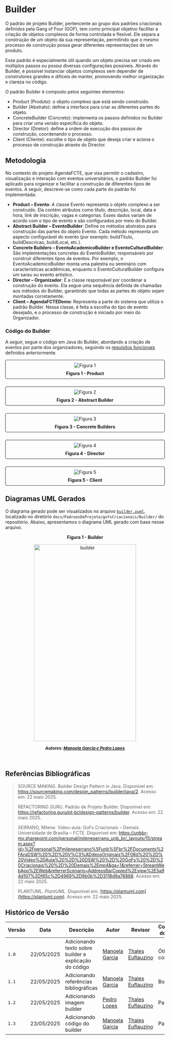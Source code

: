 ﻿# Builder
O padrão de projeto Builder, pertencente ao grupo dos padrões criacionais definidos pela Gang of Four (GOF), tem como principal objetivo facilitar a criação de objetos complexos de forma controlada e flexível. Ele separa a construção de um objeto da sua representação, permitindo que o mesmo processo de construção possa gerar diferentes representações de um produto.

Esse padrão é especialmente útil quando um objeto precisa ser criado em múltiplos passos ou possui diversas configurações possíveis. Através do Builder, é possível instanciar objetos complexos sem depender de construtores grandes e difíceis de manter, promovendo melhor organização e clareza no código.

O padrão Builder é composto pelos seguintes elementos:

- Product (Produto): o objeto complexo que está sendo construído.
- Builder (Abstrato): define a interface para criar as diferentes partes do objeto.
- ConcreteBuilder (Concreto): implementa os passos definidos no Builder para criar uma versão específica do objeto.
- Director (Diretor): define a ordem de execução dos passos de construção, coordenando o processo.
- Client (Cliente): escolhe o tipo de objeto que deseja criar e aciona o processo de construção através do Director.

## Metodologia
No contexto do projeto AgendaFCTE, que visa permitir o cadastro, visualização e interação com eventos universitários, o padrão Builder foi aplicado para organizar e facilitar a construção de diferentes tipos de eventos. A seguir, descreve-se como cada parte do padrão foi implementada:

- **Product – Evento**: A classe Evento representa o objeto complexo a ser construído. Ela contém atributos como título, descrição, local, data e hora, link de inscrição, vagas e categorias. Esses dados variam de acordo com o tipo de evento e são configurados por meio do Builder.
- **Abstract Builder – EventoBuilder**: Define os métodos abstratos para construção das partes do objeto Evento. Cada método representa um aspecto configurável do evento (por exemplo: buildTitulo, buildDescricao, buildLocal, etc.).
- **Concrete Builders – EventoAcademicoBuilder e EventoCulturalBuilder**: São implementações concretas do EventoBuilder, responsáveis por construir diferentes tipos de eventos. Por exemplo, o EventoAcademicoBuilder monta uma palestra ou seminário com características acadêmicas, enquanto o EventoCulturalBuilder configura um sarau ou evento artístico.
- **Director – Organizador**: É a classe responsável por coordenar a construção do evento. Ela segue uma sequência definida de chamadas aos métodos do Builder, garantindo que todas as partes do objeto sejam montadas corretamente.
- **Client – AgendaFCTEDemo**: Representa a parte do sistema que utiliza o padrão Builder. Nessa classe, é feita a escolha do tipo de evento desejado, e o processo de construção é iniciado por meio do Organizador.

### Código do Builder
A seguir, segue o código em Java do Builder, abordando a criação de eventos por parte dos organizadores, seguindo os [requisitos funcionais](https://unbarqdsw2025-1-turma02.github.io/2025.1-T02-G4_AgendaFCTE_Entrega_02/#/./Modelagem/requisitos) definidos anteriormente.

<center>

<style>
  .grid {
    display: grid;
    grid-template-columns: repeat(auto-fit, minmax(300px, 1fr));
    gap: 1.5rem;
    text-align: center;
  }
  .grid figure {
    margin: 0;
    padding: 0.5rem;
    border: 1px solid;     /* cor definida abaixo */
    border-radius: 4px;
  }
  .grid figcaption {
    margin-top: 0.5rem;
    font-weight: bold;
  }

  /* Light theme (docsify injeta body.theme-light) */
  body.theme-light .grid figure {
    border-color: rgba(0, 0, 0, 0.1);
  }

  /* Dark theme (docsify injeta body.theme-dark) */
  body.theme-dark .grid figure {
    border-color: rgba(255, 255, 255, 0.2);
  }
</style>

<div class="grid">
  <figure id="fig1">
    <img src="../../../assets/Builder/1product.png" alt="Figura 1">
    <figcaption>Figura 1 - Product</figcaption>
  </figure>
  <figure id="fig2">
    <img src="../../../assets/Builder/2abstract.png" alt="Figura 2">
    <figcaption>Figura 2 - Abstract Builder</figcaption>
  </figure>
  <figure id="fig3">
    <img src="../../../assets/Builder/3concrete.png" alt="Figura 3">
    <figcaption>Figura 3 - Concrete Builders</figcaption>
  </figure>
  <figure id="fig4">
    <img src="../../../assets/Builder/4director.png" alt="Figura 4">
    <figcaption>Figura 4 - Director</figcaption>
  </figure>
  <figure id="fig5">
    <img src="../../../assets/Builder/5client.png" alt="Figura 5">
    <figcaption>Figura 5 - Client</figcaption>
  </figure>
</div>

</center>

## Diagramas UML Gerados

O diagrama gerado pode ser visualizados no arquivo [`builder.puml`](./PadroesDeProjeto/gofsCriacionais/Builder/builder-puml.md), localizado no diretório `docs/PadroesDeProjeto/gofsCriacionais/Builder/` do repositório. Abaixo, apresentamos o diagrama UML gerado com base nesse arquivo.

<center>
<p><b>Figura 1 - Builder</b></p>

<img src="./assets/Builder/imgBuilder.jpg" alt="builder" height="620" width="80%">

<font size="2"><p style="text-align: center"><b>*Autores: <a href="https://github.com/manu-sgc">Manoela Garcia e </a><a href="https://github.com/pLopess">Pedro Lopes</a>*</b></p></font>
</center>

<br>

## Referências Bibliográficas
> <a id='ref1' style="text-decoration: none; color: inherit;">SOURCE MAKING. Builder Design Pattern in Java. Disponível em: https://sourcemaking.com/design_patterns/builder/java/2. Acesso em: 22 maio 2025.</a>
>
> <a id='ref2' style="text-decoration: none; color: inherit;">REFACTORING GURU. Padrão de Projeto Builder. Disponível em: https://refactoring.guru/pt-br/design-patterns/builder. Acesso em: 22 maio 2025.</a>
>
> <a id='ref3' style="text-decoration: none; color: inherit;">SERRANO, Milene. Vídeo-aula: GoFs Criacionais – Demais. Universidade de Brasília – FCTE. Disponível em: https://unbbr-my.sharepoint.com/personal/mileneserrano_unb_br/_layouts/15/stream.aspx?id=%2Fpersonal%2Fmileneserrano%5Funb%5Fbr%2FDocuments%2FArqDSW%20%2D%20V%C3%ADdeosOriginais%2F08d%20%2D%20Video%2DAula%20%2D%20DSW%20%2D%20GoFs%20%2D%20Criacionais%20%2D%20Demais%2Emp4&ga=1&referrer=StreamWebApp%2EWeb&referrerScenario=AddressBarCopied%2Eview%2E5a94d107%2Df65c%2D4969%2D9b0b%2D3118d9a76868. Acesso em: 22 maio 2025.</a>
>
> <a id='ref4' style="text-decoration: none; color: inherit;"> PLANTUML. *PlantUML*. Disponível em: [https://plantuml.com](https://plantuml.com). Acesso em: 22 maio 2025.</a>

## Histórico de Versão

| Versão | Data | Descrição | Autor | Revisor | Comentário do Revisor |
| -- | -- | -- | -- | -- | -- |
| `1.0`  | 22/05/2025 | Adicionando texto sobre builder e explicação do código | [Manoela Garcia](https://github.com/manu-sgc) |[Thales Euflauzino](https://github.com/thaleseuflauzino) | Ótimo conteúdo. |
| `1.1`  | 22/05/2025 | Adicionando referências bibliográficas | [Manoela Garcia](https://github.com/manu-sgc) | [Thales Euflauzino](https://github.com/thaleseuflauzino) | Boa!|
| `1.2`  | 22/05/2025 | Adicionando imagem builder | [Pedro Lopes](https://github.com/pLopess) | [Thales Euflauzino](https://github.com/thaleseuflauzino)| Parabéns |
| `1.3`  | 23/05/2025 | Adicionando código do builder | [Manoela Garcia](https://github.com/manu-sgc) |[Thales Euflauzino](https://github.com/thaleseuflauzino) | Parabéns |
